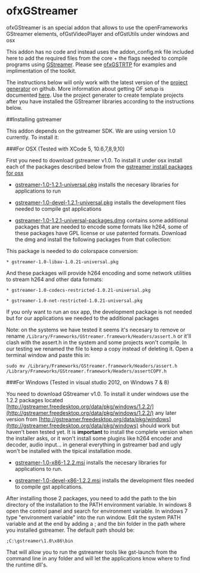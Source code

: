 ofxGStreamer
============

ofxGStreamer is an special addon that allows to use the openFrameworks GStreamer elements, ofGstVideoPlayer and ofGstUtils under windows and osx

This addon has no code and instead uses the addon_config.mk file included here to add the required files from the core + the flags needed to compile programs using [GStreamer](http://gstreamer.freedesktop.org/). Please see [ofxGSTRTP](https://github.com/arturoc/ofxGSTRTP) for examples and implimentation of the toolkit. 

The instructions below will only work with the latest version of the [project generator](https://github.com/ofZach/projectGeneratorSimple) on github. More information about getting OF setup is documented [here](https://github.com/openframeworks/openFrameworks/blob/master/docs/table_of_contents.md). Use the project generater to create template projects after you have installed the GStreamer libraries according to the instructions below.

##Installing gstreamer

This addon depends on the gstreamer SDK. We are using version 1.0 currently. To install it:

###For OSX (Tested with XCode 5, 10.6,7,8,9,10)

First you need to download gstreamer v1.0. To install it under osx install each of the packages described below from the [gstreamer install packages for osx](http://gstreamer.freedesktop.org/data/pkg/osx/)
    
* [gstreamer-1.0-1.2.1-universal.pkg](http://gstreamer.freedesktop.org/data/pkg/osx/1.2.1/gstreamer-1.0-1.2.1-universal.pkg) installs the necesary libraries for applications to run

* [gstreamer-1.0-devel-1.2.1-universal.pkg](http://gstreamer.freedesktop.org/data/pkg/osx/1.2.1/gstreamer-1.0-devel-1.2.1-universal.pkg) installs the development files needed to compile gst applications

* [gstreamer-1.0-1.2.1-universal-packages.dmg](http://gstreamer.freedesktop.org/data/pkg/osx/1.2.1/gstreamer-1.0-1.2.1-universal-packages.dmg) contains some additional packages that are needed to encode some formats like h264, some of these packages have GPL license or use patented formats. Download the dmg and install the following packages from that collection:

This package is needed to do colorspace conversion:

    * gstreamer-1.0-libav-1.0.21-universal.pkg

And these packages will provide h264 encoding and some network utilities to stream h264 and other data formats:
    
    * gstreamer-1.0-codecs-restricted-1.0.21-universal.pkg
    
    * gstreamer-1.0-net-restricted-1.0.21-universal.pkg

If you only want to run an osx app, the development package is not needed but for our applications we needed to the additional packages

Note: on the systems we have tested it seems it's necesary to remove or rename `/Library/Frameworks/GStreamer.framework/Headers/assert.h` or it'll clash with the assert.h in the system and some projects won't compile. In our testing we renamed the file to keep a copy instead of deleting it. Open a terminal window and paste this in: 

````
sudo mv /Library/Frameworks/GStreamer.framework/Headers/assert.h /Library/Frameworks/GStreamer.framework/Headers/assertCOPY.h
````

###For Windows (Tested in visual studio 2012, on Windows 7 & 8)

You need to download GStreamer v1.0. To install it under windows use the 1.2.2 packages located [http://gstreamer.freedesktop.org/data/pkg/windows/1.2.2/](http://gstreamer.freedesktop.org/data/pkg/windows/1.2.2/) any later version from [http://gstreamer.freedesktop.org/data/pkg/windows](http://gstreamer.freedesktop.org/data/pkg/windows) should work but haven't been tested yet. It is **important** to install the complete version when the installer asks, or it won't install some plugins like h264 encoder and decoder, audio input... in general everything in gstreamer bad and ugly won't be installed with the tipical installation mode.
    
* [gstreamer-1.0-x86-1.2.2.msi](http://gstreamer.freedesktop.org/data/pkg/windows/1.2.2/gstreamer-1.0-x86-1.2.2.msi) installs the necesary libraries for applications to run.

* [gstreamer-1.0-devel-x86-1.2.2.msi](http://gstreamer.freedesktop.org/data/pkg/windows/1.2.2/gstreamer-1.0-devel-x86-1.2.2.msi) installs the development files needed to compile gst applications.

After installing those 2 packages, you need to add the path to the bin directory of the installation to the PATH environment variable. In windows 8 open the control panel and search for environment variable. In windows 7 type "environment variable" into the run window. Edit the system PATH variable and at the end by adding a ; and the bin folder in the path where you installed gstreamer. The default path should be:

`;C:\gstreamer\1.0\x86\bin`

That will allow you to run the gstreamer tools like gst-launch from the command line in any folder and will let the applications know where to find the runtime dll's.

